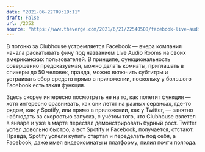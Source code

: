 ```yaml
---
date: "2021-06-22T09:19:11"
draft: False
url: /2352
source: "https://www.theverge.com/2021/6/21/22540508/facebook-live-audio-rooms-clubhouse-rival-spaces-greenhouse"
---
```


В погоню за Clubhouse устремляется Facebook — вчера компания начала раскатывать фичу под названием Live Audio Rooms на своих американских пользователей. В принципе, функциональность совершенно предсказуемая, можно делать комнаты, приглашать в спикеры до 50 человек, правда, можно включить субтитры и устраивать сбор средств прямо в приложении, поскольку у большого Facebook есть такая функция.

Здесь скорее интересно посмотреть не на то, как полетит функция — хотя интересно сравнивать, как они летят на разных сервисах, где-то рядом, как у Spotify, или прямо в приложении, как у Twitter, — занятно наблюдать за скоростью запуска, с учётом того, что Clubhouse взлетел в январе и уже в марте перестал демонстрировать бурный рост. Twitter успел довольно быстро, а вот Spotify и Facebook, получается, отстают. Правда, Spotify успели купить стартап и переделать под себя, а Facebook, даже имея видеокомнаты и платформу, пилил почти полгода.
